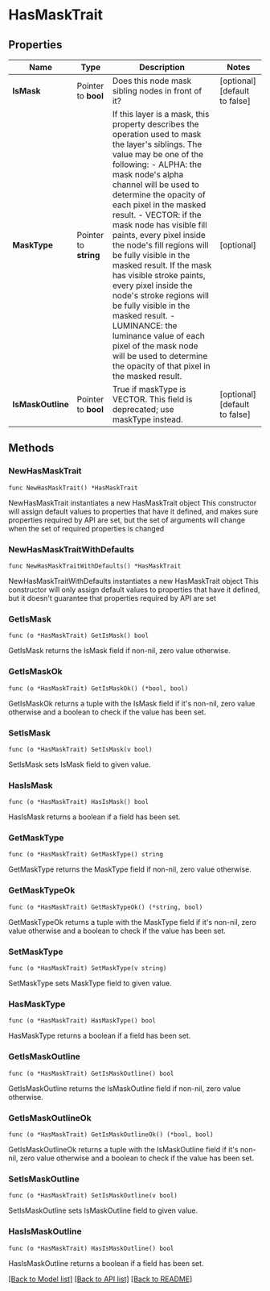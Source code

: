 # HasMaskTrait

## Properties

Name | Type | Description | Notes
------------ | ------------- | ------------- | -------------
**IsMask** | Pointer to **bool** | Does this node mask sibling nodes in front of it? | [optional] [default to false]
**MaskType** | Pointer to **string** | If this layer is a mask, this property describes the operation used to mask the layer&#39;s siblings. The value may be one of the following:  - ALPHA: the mask node&#39;s alpha channel will be used to determine the opacity of each pixel in the masked result. - VECTOR: if the mask node has visible fill paints, every pixel inside the node&#39;s fill regions will be fully visible in the masked result. If the mask has visible stroke paints, every pixel inside the node&#39;s stroke regions will be fully visible in the masked result. - LUMINANCE: the luminance value of each pixel of the mask node will be used to determine the opacity of that pixel in the masked result. | [optional] 
**IsMaskOutline** | Pointer to **bool** | True if maskType is VECTOR. This field is deprecated; use maskType instead. | [optional] [default to false]

## Methods

### NewHasMaskTrait

`func NewHasMaskTrait() *HasMaskTrait`

NewHasMaskTrait instantiates a new HasMaskTrait object
This constructor will assign default values to properties that have it defined,
and makes sure properties required by API are set, but the set of arguments
will change when the set of required properties is changed

### NewHasMaskTraitWithDefaults

`func NewHasMaskTraitWithDefaults() *HasMaskTrait`

NewHasMaskTraitWithDefaults instantiates a new HasMaskTrait object
This constructor will only assign default values to properties that have it defined,
but it doesn't guarantee that properties required by API are set

### GetIsMask

`func (o *HasMaskTrait) GetIsMask() bool`

GetIsMask returns the IsMask field if non-nil, zero value otherwise.

### GetIsMaskOk

`func (o *HasMaskTrait) GetIsMaskOk() (*bool, bool)`

GetIsMaskOk returns a tuple with the IsMask field if it's non-nil, zero value otherwise
and a boolean to check if the value has been set.

### SetIsMask

`func (o *HasMaskTrait) SetIsMask(v bool)`

SetIsMask sets IsMask field to given value.

### HasIsMask

`func (o *HasMaskTrait) HasIsMask() bool`

HasIsMask returns a boolean if a field has been set.

### GetMaskType

`func (o *HasMaskTrait) GetMaskType() string`

GetMaskType returns the MaskType field if non-nil, zero value otherwise.

### GetMaskTypeOk

`func (o *HasMaskTrait) GetMaskTypeOk() (*string, bool)`

GetMaskTypeOk returns a tuple with the MaskType field if it's non-nil, zero value otherwise
and a boolean to check if the value has been set.

### SetMaskType

`func (o *HasMaskTrait) SetMaskType(v string)`

SetMaskType sets MaskType field to given value.

### HasMaskType

`func (o *HasMaskTrait) HasMaskType() bool`

HasMaskType returns a boolean if a field has been set.

### GetIsMaskOutline

`func (o *HasMaskTrait) GetIsMaskOutline() bool`

GetIsMaskOutline returns the IsMaskOutline field if non-nil, zero value otherwise.

### GetIsMaskOutlineOk

`func (o *HasMaskTrait) GetIsMaskOutlineOk() (*bool, bool)`

GetIsMaskOutlineOk returns a tuple with the IsMaskOutline field if it's non-nil, zero value otherwise
and a boolean to check if the value has been set.

### SetIsMaskOutline

`func (o *HasMaskTrait) SetIsMaskOutline(v bool)`

SetIsMaskOutline sets IsMaskOutline field to given value.

### HasIsMaskOutline

`func (o *HasMaskTrait) HasIsMaskOutline() bool`

HasIsMaskOutline returns a boolean if a field has been set.


[[Back to Model list]](../README.md#documentation-for-models) [[Back to API list]](../README.md#documentation-for-api-endpoints) [[Back to README]](../README.md)


